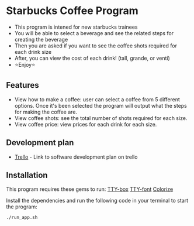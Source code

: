 # Starbucks Coffee Program


- This program is intened for new starbucks trainees
- You will be able to select a beverage and see the related steps for creating the beverage 
- Then you are asked if you want to see the coffee shots required for each drink size
- After, you can view the cost of each drink! (tall, grande, or venti)
- ⭐Enjoy⭐

 ## Features

- View how to make a coffee: user can  select a coffee from 5 different options. Once it's been selected the program will output what the steps for making the coffee are. 
- View coffee shots: see the total number of shots required for each size.
- View coffee price: view prices for each drink for each size.

## Development plan

- [Trello](https://trello.com/b/oi5rvE2i/terminal-app-development-plan) - Link to software development plan on trello

## Installation

This program requires these gems to run:
[TTY-box](https://github.com/piotrmurach/tty-box) 
[TTY-font](https://github.com/piotrmurach/tty-font) 
[Colorize](https://github.com/fazibear/colorize) 

Install the dependencies and run the following code in your terminal to start the program:

```
./run_app.sh
```